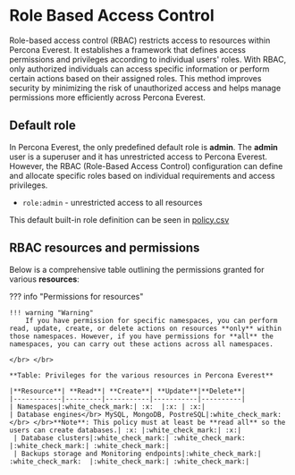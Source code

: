 # Role Based Access Control

Role-based access control (RBAC) restricts access to resources within Percona Everest. It establishes a framework that defines access permissions and privileges according to individual users' roles. With RBAC, only authorized individuals can access specific information or perform certain actions based on their assigned roles. This method improves security by minimizing the risk of unauthorized access and helps manage permissions more efficiently across Percona Everest.


## Default role

In Percona Everest, the only predefined default role is **admin**. The **admin** user is a superuser and it has unrestricted access to Percona Everest. However, the RBAC (Role-Based Access Control) configuration can define and allocate specific roles based on individual requirements and access privileges.

- `role:admin` - unrestricted access to all resources

This default built-in role definition can be seen in [policy.csv]()


## RBAC resources and permissions


Below is a comprehensive table outlining the permissions granted for various **resources**:

??? info "Permissions for resources"


    !!! warning "Warning"
        If you have permission for specific namespaces, you can perform read, update, create, or delete actions on resources **only** within those namespaces. However, if you have permissions for **all** the namespaces, you can carry out these actions across all namespaces. 

    </br> </br>

    **Table: Privileges for the various resources in Percona Everest**

    |**Resource**| **Read**| **Create**| **Update**|**Delete**|
    |------------|---------|-----------|-----------|----------|
    | Namespaces|:white_check_mark:| :x:  |:x: | :x:|
    | Database engines</br> MySQL, MongoDB, PostreSQL|:white_check_mark:</br> </br>**Note**: This policy must at least be **read all** so the users can create databases.| :x: |:white_check_mark:| :x:|
     | Database clusters|:white_check_mark:| :white_check_mark:  |:white_check_mark:| :white_check_mark:|
     | Backups storage and Monitoring endpoints|:white_check_mark:| :white_check_mark:  |:white_check_mark:| :white_check_mark:|

    
    
  






